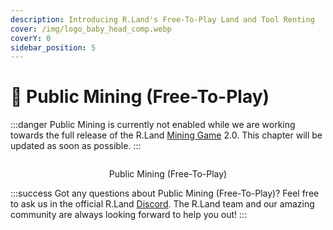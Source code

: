 ```yaml
---
description: Introducing R.Land's Free-To-Play Land and Tool Renting
cover: /img/logo_baby_head_comp.webp
coverY: 0
sidebar_position: 5
---
```


# 🐾 Public Mining (Free-To-Play)

:::danger
Public Mining is currently not enabled while we are working towards the full release of the R.Land [Mining Game](./) 2.0. This chapter will be updated as soon as possible.
:::

<center><img src="/img/Public Mining Kopie.jpg" alt="" /><figcaption><p>Public Mining (Free-To-Play)</p></figcaption></center>

:::success
Got any questions about Public Mining (Free-To-Play)? Feel free to ask us in the official R.Land [Discord](https://discord.com/invite/rland). The R.Land team and our amazing community are always looking forward to help you out!
:::
